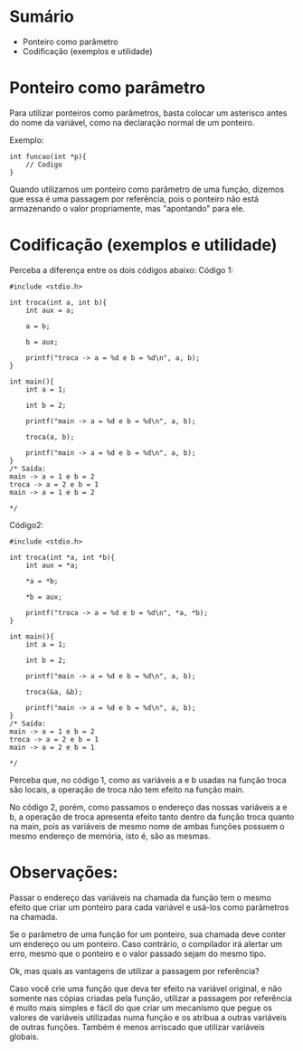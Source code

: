 # Sumário

- Ponteiro como parâmetro
- Codificação (exemplos e utilidade)

# Ponteiro como parâmetro

Para utilizar ponteiros como parâmetros, basta colocar um asterisco antes do nome da variável, como na declaração normal de um ponteiro.

Exemplo:

```
int funcao(int *p){
    // Codigo
}
```

Quando utilizamos um ponteiro como parâmetro de uma função, dizemos que essa é uma passagem por referência, pois o ponteiro não está armazenando o valor propriamente, mas "apontando" para ele.

# Codificação (exemplos e utilidade)

Perceba a diferença entre os dois códigos abaixo:
Código 1:

```
#include <stdio.h>

int troca(int a, int b){
    int aux = a;

    a = b;

    b = aux;

    printf("troca -> a = %d e b = %d\n", a, b);
}

int main(){
    int a = 1;

    int b = 2;

    printf("main -> a = %d e b = %d\n", a, b);

    troca(a, b);

    printf("main -> a = %d e b = %d\n", a, b);
}
/* Saída:
main -> a = 1 e b = 2
troca -> a = 2 e b = 1
main -> a = 1 e b = 2

*/
```

Código2:

```
#include <stdio.h>

int troca(int *a, int *b){
    int aux = *a;

    *a = *b;

    *b = aux;

    printf("troca -> a = %d e b = %d\n", *a, *b);
}

int main(){
    int a = 1;

    int b = 2;

    printf("main -> a = %d e b = %d\n", a, b);

    troca(&a, &b);

    printf("main -> a = %d e b = %d\n", a, b);
}
/* Saída:
main -> a = 1 e b = 2
troca -> a = 2 e b = 1
main -> a = 2 e b = 1

*/
```

Perceba que, no código 1, como as variáveis a e b usadas na função troca são locais, a operação de troca não tem efeito na função main.

No código 2, porém, como passamos o endereço das nossas variáveis a e b, a operação de troca apresenta efeito tanto dentro da função troca quanto na main, pois as variáveis de mesmo nome de ambas funções possuem o mesmo endereço de memória, isto é, são as mesmas.

# Observações:

Passar o endereço das variáveis na chamada da função tem o mesmo efeito que criar um ponteiro para cada variável e usá-los como parâmetros na chamada.

Se o parâmetro de uma função for um ponteiro, sua chamada deve conter um endereço ou um ponteiro. Caso contrário, o compilador irá alertar um erro, mesmo que o ponteiro e o valor passado sejam do mesmo tipo.

Ok, mas quais as vantagens de utilizar a passagem por referência?

Caso você crie uma função que deva ter efeito na variável original, e não somente nas cópias criadas pela função, utilizar a passagem por referência é muito mais simples e fácil do que criar um mecanismo que pegue os valores de variáveis utilizadas numa função e os atribua a outras variáveis de outras funções. Também é menos arriscado que utilizar variáveis globais.